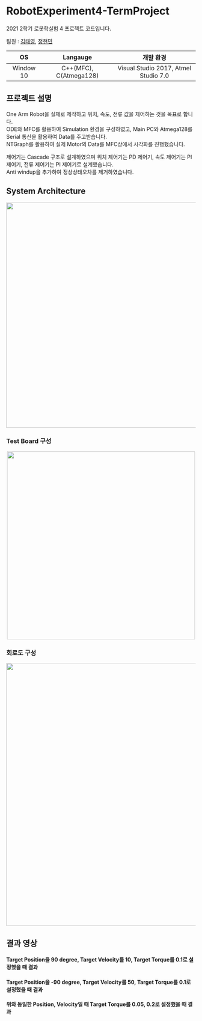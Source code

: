 # RobotExperiment4-TermProject 

2021 2학기 로봇학실험 4 프로젝트 코드입니다.  

팀원 : [김태영](https://github.com/Taeyoung96), [정현민](https://github.com/jeong-hyeonmin)  

|OS|Langauge|개발 환경|   
|:---:|:---:|:---:|   
|Window 10|C++(MFC), C(Atmega128)|Visual Studio 2017, Atmel Studio 7.0|   

## 프로젝트 설명  

One Arm Robot을 실제로 제작하고 위치, 속도, 전류 값을 제어하는 것을 목표로 합니다.  
ODE와 MFC를 활용하여 Simulation 환경을 구성하였고, Main PC와 Atmega128를 Serial 통신을 활용하여 Data를 주고받습니다.  
NTGraph를 활용하여 실제 Motor의 Data를 MFC상에서 시각화를 진행했습니다.  

제어기는 Cascade 구조로 설계하였으며 위치 제어기는 PD 제어기, 속도 제어기는 PI 제어기, 전류 제어기는 PI 제어기로 설계했습니다.  
Anti windup을 추가하여 정상상태오차를 제거하였습니다.  

## System Architecture  

<p align="center"><img src="https://user-images.githubusercontent.com/41863759/148331911-cf8d9896-3dc8-4b83-9619-a3062f7e8393.JPG" width="600px"></p>  

### Test Board 구성  

<p align="center"><img src="https://user-images.githubusercontent.com/41863759/148332121-c2385eae-b38a-440b-ae25-9e10ac851284.JPG" width="500px"></p>  

### 회로도 구성  

<p align="center"><img src="https://user-images.githubusercontent.com/41863759/148332175-38b322eb-aa90-4af7-9b30-a1961dc5d073.JPG" width="700px"></p>  

## 결과 영상  

#### Target Position을 90 degree, Target Velocity를 10, Target Torque를 0.1로 설정했을 때 결과 

#### Target Position을 -90 degree, Target Velocity를 50, Target Torque를 0.1로 설정했을 때 결과 

#### 위와 동일한 Position, Velocity일 때 Target Torque를 0.05, 0.2로 설정했을 때 결과

